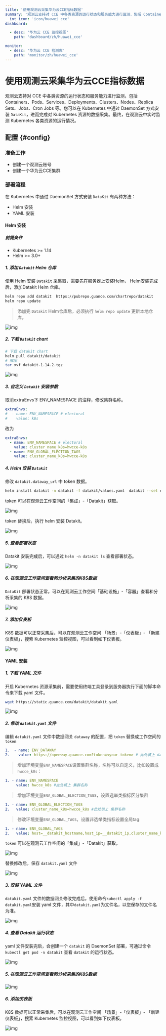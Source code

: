 ```yaml
---
title: '使用观测云采集华为云CCE指标数据'
summary: '观测云支持对 CCE 中各类资源的运行状态和服务能力进行监测，包括 Containers、Pods、Services、Deployments、Clusters、Nodes、Replica Sets、Jobs、Cron Jobs 等。'
__int_icon: 'icon/huawei_cce'
dashboard:

  - desc: '华为云 CCE 监控视图'
    path: 'dashboard/zh/huawei_cce'

monitor:
  - desc: '华为云 CCE 检测库'
    path: 'monitor/zh/huawei_cce'
---
```


<!-- markdownlint-disable MD025 -->
# 使用观测云采集华为云CCE指标数据
<!-- markdownlint-enable -->

观测云支持对 CCE 中各类资源的运行状态和服务能力进行监测，包括 Containers、Pods、Services、Deployments、Clusters、Nodes、Replica Sets、Jobs、Cron Jobs 等。您可以在 Kubernetes 中通过 DaemonSet 方式安装 `DataKit`，进而完成对 Kubernetes 资源的数据采集。最终，在观测云中实时监测 Kubernetes 各类资源的运行情况。

## 配置 {#config}

### 准备工作

- 创建一个观测云账号
- 创建一个华为云CCE集群

### 部署流程

在 Kubernetes 中通过 DaemonSet 方式安装 `DataKit` 有两种方法：

- Helm 安装
- YAML 安装

#### **Helm 安装**

##### **前提条件**

- Kubernetes >= 1.14
- Helm >= 3.0+

##### 1. 添加 `Datakit` Helm 仓库

使用 Helm 安装 `Datakit` 采集器，需要先在服务器上安装Helm， Helm安装完成后，添加Datakit Helm 仓库。

```Bash
helm repo add datakit  https://pubrepo.guance.com/chartrepo/datakit 
helm repo update
```

> 添加完 `Datakit` Helm仓库后，必须执行 `helm repo update` 更新本地仓库。

![img](imgs/cce_im01.png)

##### 2. 下载 `Datakit` chart

```Bash
# 下载 datakit chart
helm pull datakit/datakit
# 解压 
tar xvf datakit-1.14.2.tgz
```

![img](imgs/cce_im02.png)

##### 3. 自定义 `Datakit` 安装参数

取消extraEnvs下 ENV_NAMESPACE 的注释，修改集群名称。

```YAML
extraEnvs:
#  - name: ENV_NAMESPACE # electoral
#    value: k8s
```

改为

```YAML
extraEnvs:
  - name: ENV_NAMESPACE # electoral
    value: cluster_name_k8s=hwcce-k8s
  - name: ENV_GLOBAL_ELECTION_TAGS
    value: cluster_name_k8s=hwcce-k8s
```

##### 4. Helm 安装 `Datakit`

修改 `datakit.dataway_url` 中 token 数据。

```Bash
helm install datakit -n datakit -f datakit/values.yaml  datakit --set datakit.dataway_url="https://openway.guance.com?token=tkn_1661b3cb5fc442719eae064edb979b5d" --create-namespace
```

token 可以在观测云工作空间的「集成」-「Datakit」获取。

![img](imgs/cce_im03.png)

token 替换后，执行 helm 安装 Datakit。

![img](imgs/cce_im04.png)

##### 5. 查看部署状态

Datakit 安装完成后，可以通过 `helm -n datakit ls` 查看部署状态。

![img](imgs/cce_im05.png)

##### 6. 在观测云工作空间查看和分析采集的K8S数据

`DataKit` 部署状态正常，可以在观测云工作空间「基础设施」-「容器」查看和分析采集的 K8S 数据。

![img](imgs/cce_im06.png)

##### 7. 添加仪表板

K8S 数据可以正常采集后，可以在观测云工作空间 「场景」-「仪表板」-  「新建仪表板」，搜索 Kubernetes 监控视图，可以看到如下仪表板。

![img](imgs/cce_im07.png)

#### YAML 安装

##### 1. 下载 YAML 文件

开启 Kubernetes 资源采集前，需要使用终端工具登录到服务器执行下面的脚本命令来下载 yaml 文件。

```Bash
wget https://static.guance.com/datakit/datakit.yaml
```

![img](imgs/cce_im08.png)

##### 2. 修改 `datakit.yaml` 文件

编辑 `datakit.yaml` 文件中数据网关 `dataway` 的配置，把 `token` 替换成工作空间的 `token`

``` yaml
1.  - name: ENV_DATAWAY
2.    value: https://openway.guance.com?token=<your-token> # 此处填上 dataway 真实地址
```

> 增加环境变量`ENV_NAMESPACE`设置集群名称，名称可以自定义，比如设置成`hwcce_k8s`：

``` yaml
1. - name: ENV_NAMESPACE 
     value: hwcce_k8s #此处填上 集群名称
```

> 增加环境变量`ENV_GLOBAL_ELECTION_TAGS`，设置选举类指标区分集群

``` yaml
1. - name: ENV_GLOBAL_ELECTION_TAGS
2.   value: cluster_name_k8s=hwcce_k8s #此处填上 集群名称
```

> 修改环境变量`ENV_GLOBAL_TAGS`，设置非选举类指标设置全局tag

``` yaml
1. - name: ENV_GLOBAL_TAGS
2.   value: host=__datakit_hostname,host_ip=__datakit_ip,cluster_name_k8s=hwcce_k8s #此处新增填上cluster_name_k8s 集群名称
```

`token` 可以在观测云工作空间的「集成」-「Datakit」获取。

![img](imgs/cce_im09.png)

替换修改后，保存 `datakit.yaml` 文件

![img](imgs/cce_im10.png)



##### 3. 安装 YAML 文件

`datakit.yaml` 文件的数据网关修改完成后，使用命令`kubectl apply -f datakit.yaml`安装 yaml 文件，其中`datakit.yaml`为文件名，以您保存的文件名为准。

![img](imgs/cce_im11.png)

##### 4. 查看 Datakit 运行状态

yaml 文件安装完后，会创建一个 `datakit` 的 DaemonSet 部署，可通过命令 `kubectl get pod -n datakit` 查看 `datakit` 的运行状态。

![img](imgs/cce_im12.png)

##### 5. 在观测云工作空间查看和分析采集的K8S数据

![img](imgs/cce_im06.png)

##### 6. 添加仪表板

K8S 数据可以正常采集后，可以在观测云工作空间 「场景」-「仪表板」- 「新建仪表板」，搜索 Kubernetes 监控视图，可以看到如下仪表板。

![img](imgs/cce_im07.png)

